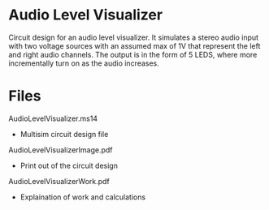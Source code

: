 # Audio Level Visualizer
Circuit design for an audio level visualizer. It simulates a stereo audio input with two voltage sources with an assumed max of 1V that represent the left and right audio channels. The output is in the form of 5 LEDS, where more incrementally turn on as the audio increases.

# Files

AudioLevelVisualizer.ms14
- Multisim circuit design file

AudioLevelVisualizerImage.pdf
- Print out of the circuit design

AudioLevelVisualizerWork.pdf
- Explaination of work and calculations

